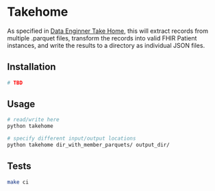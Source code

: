 # Takehome

As specified in [Data Enginner Take Home](https://parkerholcomb.notion.site/ML-Data-Engineer-Take-Home-23bb2561fbdc4b48bfe3b9de5b9c674e), this will extract records from multiple .parquet files, transform the records into valid FHIR Patient instances, and write the results to a directory as individual JSON files.

## Installation

```bash
# TBD
```

## Usage

```bash
# read/write here
python takehome

# specify different input/output locations
python takehome dir_with_member_parquets/ output_dir/
```

## Tests

```bash
make ci
```